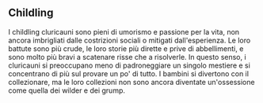 ## Childling
I childling cluricauni sono pieni di umorismo e passione per la vita, non ancora imbrigliati dalle costrizioni sociali o mitigati dall'esperienza. Le loro battute sono più crude, le loro storie più dirette e prive di abbellimenti, e sono molto più bravi a scatenare risse che a risolverle. In questo senso, i cluricauni si preoccupano meno di padroneggiare un singolo mestiere e si concentrano di più sul provare un po' di tutto. I bambini si divertono con il collezionare, ma le loro collezioni non sono ancora diventate un'ossessione come quella dei wilder e dei grump.
